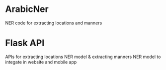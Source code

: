 # ArabicNer
NER code for extracting locations and manners

# Flask API
APIs for extracting locations NER model & extracting manners NER model to integate in website and mobile app
